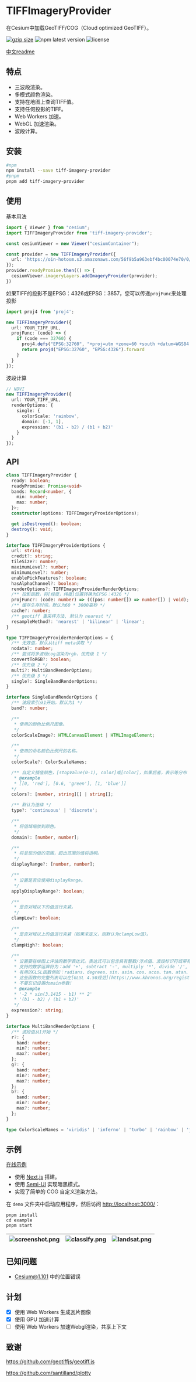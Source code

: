 # TIFFImageryProvider

在Cesium中加载GeoTIFF/COG（Cloud optimized GeoTIFF）。

[![gzip size](http://img.badgesize.io/https://unpkg.com/tiff-imagery-provider@latest?compression=gzip&label=gzip)](https://unpkg.com/tiff-imagery-provider) ![npm latest version](https://img.shields.io/npm/v/tiff-imagery-provider.svg) ![license](https://img.shields.io/npm/l/tiff-imagery-provider)

[中文readme](./README_CN.md)

## 特点

- 三波段渲染。
- 多模式颜色渲染。
- 支持在地图上查询TIFF值。
- 支持任何投影的TIFF。
- Web Workers 加速。
- WebGL 加速渲染。
- 波段计算。

## 安装

```bash
#npm
npm install --save tiff-imagery-provider
#pnpm
pnpm add tiff-imagery-provider
```

## 使用

基本用法

```ts
import { Viewer } from "cesium";
import TIFFImageryProvider from 'tiff-imagery-provider';

const cesiumViewer = new Viewer("cesiumContainer");

const provider = new TIFFImageryProvider({
  url: 'https://oin-hotosm.s3.amazonaws.com/56f9b5a963ebf4bc00074e70/0/56f9c2d42b67227a79b4faec.tif',
});
provider.readyPromise.then(() => {
  cesiumViewer.imageryLayers.addImageryProvider(provider);
})

```

如果TIFF的投影不是EPSG：4326或EPSG：3857，您可以传递``projFunc``来处理投影

```ts
import proj4 from 'proj4';

new TIFFImageryProvider({
  url: YOUR_TIFF_URL,
  projFunc: (code) => {
    if (code === 32760) {
      proj4.defs("EPSG:32760", "+proj=utm +zone=60 +south +datum=WGS84 +units=m +no_defs +type=crs");
      return proj4("EPSG:32760", "EPSG:4326").forward
    }
  }
});
```

波段计算

```ts
// NDVI
new TIFFImageryProvider({
  url: YOUR_TIFF_URL,
  renderOptions: {
    single: {
      colorScale: 'rainbow',
      domain: [-1, 1],
      expression: '(b1 - b2) / (b1 + b2)'
    }
  }
});
```

## API

```ts
class TIFFImageryProvider {
  ready: boolean;
  readyPromise: Promise<void>
  bands: Record<number, {
    min: number;
    max: number;
  }>;
  constructor(options: TIFFImageryProviderOptions);

  get isDestroyed(): boolean;
  destroy(): void;
}

interface TIFFImageryProviderOptions {
  url: string;
  credit?: string;
  tileSize?: number;
  maximumLevel?: number;
  minimumLevel?: number;
  enablePickFeatures?: boolean;
  hasAlphaChannel?: boolean;
  renderOptions?: TIFFImageryProviderRenderOptions;
  /** 投影函数，将[经度，纬度]位置转换为EPSG：4326 */
  projFunc?: (code: number) => (((pos: number[]) => number[]) | void);
  /** 缓存生存时间，默认为60 * 3000毫秒 */
  cache?: number;
  /** geotiff 重采样方法, 默认为 nearest */
  resampleMethod?: 'nearest' | 'bilinear' | 'linear';
}

type TIFFImageryProviderRenderOptions = {
  /** 无效值，默认从tiff meta读取 */
  nodata?: number;
  /** 尝试将多波段cog渲染为rgb，优先级 1 */
  convertToRGB?: boolean;
  /** 优先级 2 */
  multi?: MultiBandRenderOptions;
  /** 优先级 3 */
  single?: SingleBandRenderOptions;
}

interface SingleBandRenderOptions {
  /** 波段索引从1开始，默认为1 */
  band?: number;

  /**
   * 使用的颜色比例尺图像。
   */
  colorScaleImage?: HTMLCanvasElement | HTMLImageElement;

  /**
   * 使用的命名颜色比例尺的名称。
   */
  colorScale?: ColorScaleNames;

  /** 自定义插值颜色，[stopValue(0-1), color]或[color]，如果后者，表示等分布 
   * @example
   * [[0, 'red'], [0.6, 'green'], [1, 'blue']]
  */
  colors?: [number, string][] | string[];

  /** 默认为连续 */
  type?: 'continuous' | 'discrete';

  /**
   * 将值域缩放到颜色。
   */
  domain?: [number, number];

  /**
   * 将呈现的值的范围，超出范围的值将透明。
   */
  displayRange?: [number, number];

  /**
   * 设置是否应使用displayRange。
   */
  applyDisplayRange?: boolean;

  /**
   * 是否对域以下的值进行夹紧。
   */
  clampLow?: boolean;

  /**
   * 是否对域以上的值进行夹紧（如果未定义，则默认为clampLow值）。
   */
  clampHigh?: boolean;
  
  /**
   * 设置要在绘图上评估的数学表达式。表达式可以包含具有整数/浮点值、波段标识符或带有单个参数的GLSL支持函数的数学运算。
   * 支持的数学运算符为：add '+', subtract '-', multiply '*', divide '/', power '**', unary plus '+a', unary minus '-a'。
   * 有用的GLSL函数例如：radians、degrees、sin、asin、cos、acos、tan、atan、log2、log、sqrt、exp、ceil、floor、abs、sign、min、max、clamp、mix、step、smoothstep。
   * 这些函数的完整列表可以在[GLSL 4.50规范](https://www.khronos.org/registry/OpenGL/specs/gl/GLSLangSpec.4.50.pdf)的第117页找到。
   * 不要忘记设置domain参数!
   * @example 
   * '-2 * sin(3.1415 - b1) ** 2'
   * '(b1 - b2) / (b1 + b2)'
   */
  expression?: string;
}

interface MultiBandRenderOptions {
  /** 波段值从1开始 */
  r?: {
    band: number;
    min?: number;
    max?: number;
  };
  g?: {
    band: number;
    min?: number;
    max?: number;
  };
  b?: {
    band: number;
    min?: number;
    max?: number;
  };
}

type ColorScaleNames = 'viridis' | 'inferno' | 'turbo' | 'rainbow' | 'jet' | 'hsv' | 'hot' | 'cool' | 'spring' | 'summer' | 'autumn' | 'winter' | 'bone' | 'copper' | 'greys' | 'ylgnbu' | 'greens' | 'ylorrd' | 'bluered' | 'rdbu' | 'picnic' | 'portland' | 'blackbody' | 'earth' | 'electric' | 'magma' | 'plasma' | 'redblue' | 'coolwarm' | 'diverging_1' | 'diverging_2' | 'blackwhite' | 'twilight' | 'twilight_shifted';
```

## 示例

[在线示例](https://tiff-imagery-provider-example.vercel.app/)

- 使用 [Next.js](https://github.com/vercel/next.js) 搭建。
- 使用 [Semi-UI](<https://github.com/DouyinFE/semi-design>) 实现暗黑模式。
- 实现了简单的 COG 自定义渲染方法。

在 `demo` 文件夹中启动应用程序，然后访问 <http://localhost:3000/>：

```node
pnpm install
cd example
pnpm start
```

![screenshot.png](/pictures/screenshot.png) | ![classify.png](/pictures/classify.png) | ![landsat.png](/pictures/landsat.png)
| ------- | ------- | -------- |

## 已知问题

- Cesium@1.101 中的位置错误

## 计划

- [x] 使用 Web Workers 生成瓦片图像
- [x] 使用 GPU 加速计算
- [ ] 使用 Web Workers 加速Webgl渲染，共享上下文

## 致谢

<https://github.com/geotiffjs/geotiff.js>

<https://github.com/santilland/plotty>